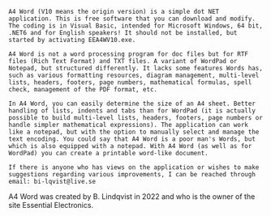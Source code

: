 	A4 Word (V10 means the origin version) is a simple dot NET application. This is free software that you can download and modify. The coding is in Visual Basic, intended for Microsoft Windows, 64 bit, .NET6 and for English speakers! It should not be installed, but started by activating EEA4WV10.exe.

	A4 Word is not a word processing program for doc files but for RTF files (Rich Text Format) and TXT files. A variant of WordPad or Notepad, but structured differently. It lacks some features Words has, such as various formatting resources, diagram management, multi-level lists, headers, footers, page numbers, mathematical formulas, spell check, management of the PDF format, etc.

	In A4 Word, you can easily determine the size of an A4 sheet. Better handling of lists, indents and tabs than for WordPad (it is actually possible to build multi-level lists, headers, footers, page numbers or handle simpler mathematical expressions). The application can work like a notepad, but with the option to manually select and manage the text encoding. You could say that A4 Word is a poor man's Words, but which is also equipped with a notepad. With A4 Word (as well as for WordPad) you can create a printable word-like document.

	If there is anyone who has views on the application or wishes to make suggestions regarding various improvements, I can be reached through email: bi-lqvist@live.se

A4 Word was created by B. Lindqvist in 2022 and who is the owner of the site Essential Electronics.
